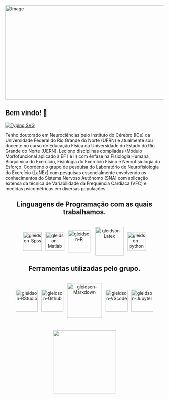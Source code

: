 <img width="2600" height="300" alt="Image" src="https://github.com/user-attachments/assets/c6032f51-24e9-48ea-8618-1b5edd2fcb0e" />

## Bem vindo! 👋

<a href="https://git.io/typing-svg"><img src="https://readme-typing-svg.demolab.com?font=Fira+Code&weight=500&size=24&pause=1000&color=2D0FF7&center=true&vCenter=true&width=900&height=60&lines=Ol%C3%A1+visitante+ou+aluno(a)!;Sou+o+Prof.+Gleidson+M.+Rebou%C3%A7as.;V%C3%A1+at%C3%A9+o+reposit%C3%B3rio+do+seu+interesse." alt="Typing SVG" /></a>

Tenho doutorado em Neurociências pelo Instituto do Cérebro (ICe) da Universidade Federal do Rio Grande do Norte (UFRN) e atualmente sou docente no curso de Educação Física da Universidade do Estado do Rio Grande do Norte (UERN). Leciono disciplinas compiladas (Módulo Morfofuncional aplicado à EF I e II) com ênfase na Fisiologia Humana, Bioquímica do Exercício, Fisiologia do Exercício Físico e Neurofisiologia do Esforço. Coordeno o grupo de pesquisa do Laboratório de Neurofisiologia do Exercício (LaNEx) com pesquisas essencialmente envolvendo os conhecimentos do Sistema Nervoso Autônomo (SNA) com aplicação extensa da técnica de Variabilidade da Frequência Cardíaca (VFC) e medidas psicométricas em diversas populações.

<div align="center">
 
## Linguagens de Programação com as quais trabalhamos.

<div style="display: inline_block"><br>
<img align="center" alt="gleidson-Spss" height="60" width="60" src="https://cdn.jsdelivr.net/gh/devicons/devicon/icons/spss/spss-plain.svg"/>&nbsp;&nbsp;
<img align="center" alt="gleidson-Matlab" height="60" width="60" src="https://cdn.jsdelivr.net/gh/devicons/devicon/icons/matlab/matlab-original.svg"/>&nbsp;&nbsp;
<img align="center" alt="gleidson-R" height="70" width="70" src="https://cdn.jsdelivr.net/gh/devicons/devicon/icons/r/r-original.svg"/>&nbsp;&nbsp;&nbsp;
<img align="center" alt="gleidson-Latex" height="90" width="90" src="https://cdn.jsdelivr.net/gh/devicons/devicon/icons/latex/latex-original.svg"/>&nbsp;&nbsp;
<img align="center" alt="gleidson-python" height="60" width="60" src="https://cdn.jsdelivr.net/gh/devicons/devicon@latest/icons/python/python-original-wordmark.svg" />

</div>

## Ferramentas utilizadas pelo grupo.
 
<div style="display: inline_block"><br>
<img align="center" alt="gleidson-RStudio" height="70" width="70" src="https://cdn.jsdelivr.net/gh/devicons/devicon/icons/rstudio/rstudio-original.svg"/>&nbsp;&nbsp;
<img align="center" alt="gleidson-Github" height="70" width="70" src="https://cdn.jsdelivr.net/gh/devicons/devicon/icons/github/github-original-wordmark.svg" />&nbsp;&nbsp;
<img align="center" alt="gleidson-Markdown" height="110" width="110" src="https://cdn.jsdelivr.net/gh/devicons/devicon@latest/icons/markdown/markdown-original.svg" />&nbsp;&nbsp;
<img align="center" alt="gleidson-VScode" height="70" width="70" src="https://cdn.jsdelivr.net/gh/devicons/devicon@latest/icons/vscode/vscode-original-wordmark.svg" />&nbsp;&nbsp;
<img align="center" alt="gleidson-Jupyter" height="70" width="70" src="https://cdn.jsdelivr.net/gh/devicons/devicon@latest/icons/jupyter/jupyter-original-wordmark.svg" />

</div>
</div>

  ##
  ##
  
<div align="center" style="margin: 40px 0">
   <a href="https://github.com/GleidsonUERN/github-profile-views-counter">
       <img width="200px" src="https://komarev.com/ghpvc/?username=GleidsonUERN&color=DE002D">
   </a>
</div>
